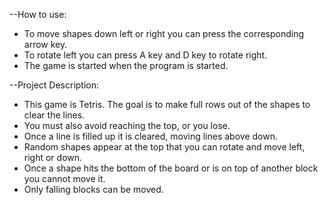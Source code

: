 --How to use:
- To move shapes down left or right you can press the corresponding arrow key.
- To rotate left you can press A key and D key to rotate right.
- The game is started when the program is started.

--Project Description:
- This game is Tetris. The goal is to make full rows out of the shapes to clear the lines.
- You must also avoid reaching the top, or you lose.
- Once a line is filled up it is cleared, moving lines above down.
- Random shapes appear at the top that you can rotate and move left, right or down.
- Once a shape hits the bottom of the board or is on top of another block you cannot move it.
- Only falling blocks can be moved.